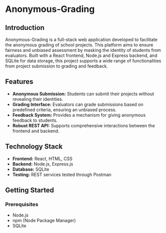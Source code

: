 # Anonymous-Grading

## Introduction
Anonymous-Grading is a full-stack web application developed to facilitate the anonymous grading of school projects. This platform aims to ensure fairness and unbiased assessment by masking the identity of students from evaluators. Built with a React frontend, Node.js and Express backend, and SQLite for data storage, this project supports a wide range of functionalities from project submission to grading and feedback.

## Features
- **Anonymous Submission:** Students can submit their projects without revealing their identities.
- **Grading Interface:** Evaluators can grade submissions based on predefined criteria, ensuring an unbiased process.
- **Feedback System:** Provides a mechanism for giving anonymous feedback to students.
- **Robust REST API:** Supports comprehensive interactions between the frontend and backend.

## Technology Stack
- **Frontend:** React, HTML, CSS
- **Backend:** Node.js, Express.js
- **Database:** SQLite
- **Testing:** REST services tested through Postman

## Getting Started

### Prerequisites
- Node.js
- npm (Node Package Manager)
- SQLite
